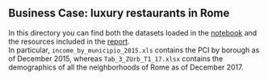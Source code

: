 ## Business Case: luxury restaurants in Rome  

In this directory you can find both the datasets loaded in the [notebook](https://github.com/andrea-dm/Luxury-Restaurants-in-Rome/blob/master/solution.ipynb) and the resources included in the [report](https://github.com/andrea-dm/Luxury-Restaurants-in-Rome/blob/master/report.md).  
In particular, `income_by_municipio_2015.xls` contains the PCI by borough as of December 2015, whereas `Tab_3_ZUrb_T1_17.xlsx` contains the demographics of all the neighborhoods of Rome as of December 2017.

